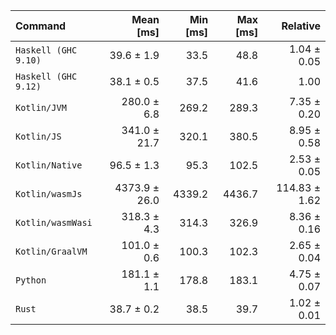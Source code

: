 | Command | Mean [ms] | Min [ms] | Max [ms] | Relative |
|:---|---:|---:|---:|---:|
| `Haskell (GHC 9.10)` | 39.6 ± 1.9 | 33.5 | 48.8 | 1.04 ± 0.05 |
| `Haskell (GHC 9.12)` | 38.1 ± 0.5 | 37.5 | 41.6 | 1.00 |
| `Kotlin/JVM` | 280.0 ± 6.8 | 269.2 | 289.3 | 7.35 ± 0.20 |
| `Kotlin/JS` | 341.0 ± 21.7 | 320.1 | 380.5 | 8.95 ± 0.58 |
| `Kotlin/Native` | 96.5 ± 1.3 | 95.3 | 102.5 | 2.53 ± 0.05 |
| `Kotlin/wasmJs` | 4373.9 ± 26.0 | 4339.2 | 4436.7 | 114.83 ± 1.62 |
| `Kotlin/wasmWasi` | 318.3 ± 4.3 | 314.3 | 326.9 | 8.36 ± 0.16 |
| `Kotlin/GraalVM` | 101.0 ± 0.6 | 100.3 | 102.3 | 2.65 ± 0.04 |
| `Python` | 181.1 ± 1.1 | 178.8 | 183.1 | 4.75 ± 0.07 |
| `Rust` | 38.7 ± 0.2 | 38.5 | 39.7 | 1.02 ± 0.01 |
